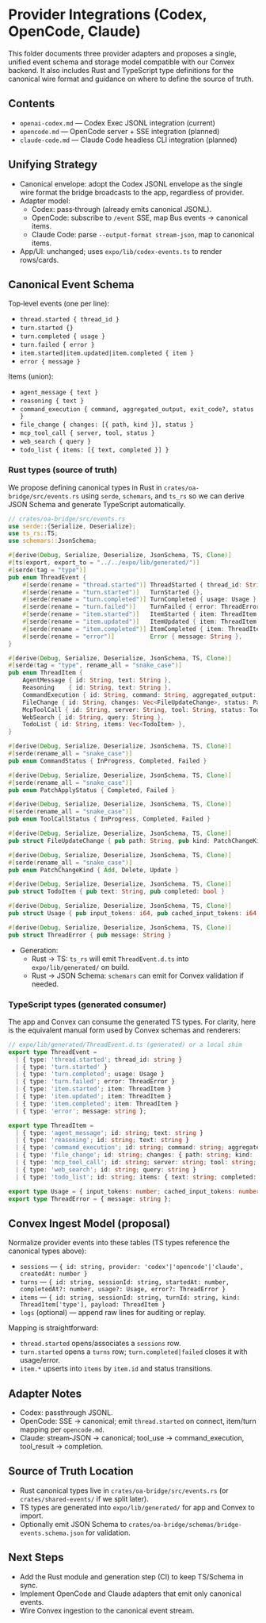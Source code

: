 # Provider Integrations (Codex, OpenCode, Claude)

This folder documents three provider adapters and proposes a single, unified event schema and storage model compatible with our Convex backend. It also includes Rust and TypeScript type definitions for the canonical wire format and guidance on where to define the source of truth.

## Contents

- `openai-codex.md` — Codex Exec JSONL integration (current)
- `opencode.md` — OpenCode server + SSE integration (planned)
- `claude-code.md` — Claude Code headless CLI integration (planned)

## Unifying Strategy

- Canonical envelope: adopt the Codex JSONL envelope as the single wire format the bridge broadcasts to the app, regardless of provider.
- Adapter model:
  - Codex: pass‑through (already emits canonical JSONL).
  - OpenCode: subscribe to `/event` SSE, map Bus events → canonical items.
  - Claude Code: parse `--output-format stream-json`, map to canonical items.
- App/UI: unchanged; uses `expo/lib/codex-events.ts` to render rows/cards.

## Canonical Event Schema

Top‑level events (one per line):
- `thread.started { thread_id }`
- `turn.started {}`
- `turn.completed { usage }`
- `turn.failed { error }`
- `item.started|item.updated|item.completed { item }`
- `error { message }`

Items (union):
- `agent_message { text }`
- `reasoning { text }`
- `command_execution { command, aggregated_output, exit_code?, status }`
- `file_change { changes: [{ path, kind }], status }`
- `mcp_tool_call { server, tool, status }`
- `web_search { query }`
- `todo_list { items: [{ text, completed }] }`

### Rust types (source of truth)

We propose defining canonical types in Rust in `crates/oa-bridge/src/events.rs` using `serde`, `schemars`, and `ts_rs` so we can derive JSON Schema and generate TypeScript automatically.

```rust
// crates/oa-bridge/src/events.rs
use serde::{Serialize, Deserialize};
use ts_rs::TS;
use schemars::JsonSchema;

#[derive(Debug, Serialize, Deserialize, JsonSchema, TS, Clone)]
#[ts(export, export_to = "../../expo/lib/generated/")]
#[serde(tag = "type")]
pub enum ThreadEvent {
    #[serde(rename = "thread.started")] ThreadStarted { thread_id: String },
    #[serde(rename = "turn.started")]   TurnStarted {},
    #[serde(rename = "turn.completed")] TurnCompleted { usage: Usage },
    #[serde(rename = "turn.failed")]    TurnFailed { error: ThreadError },
    #[serde(rename = "item.started")]   ItemStarted { item: ThreadItem },
    #[serde(rename = "item.updated")]   ItemUpdated { item: ThreadItem },
    #[serde(rename = "item.completed")] ItemCompleted { item: ThreadItem },
    #[serde(rename = "error")]          Error { message: String },
}

#[derive(Debug, Serialize, Deserialize, JsonSchema, TS, Clone)]
#[serde(tag = "type", rename_all = "snake_case")]
pub enum ThreadItem {
    AgentMessage { id: String, text: String },
    Reasoning    { id: String, text: String },
    CommandExecution { id: String, command: String, aggregated_output: String, exit_code: Option<i32>, status: CommandStatus },
    FileChange { id: String, changes: Vec<FileUpdateChange>, status: PatchApplyStatus },
    McpToolCall { id: String, server: String, tool: String, status: ToolCallStatus },
    WebSearch { id: String, query: String },
    TodoList { id: String, items: Vec<TodoItem> },
}

#[derive(Debug, Serialize, Deserialize, JsonSchema, TS, Clone)]
#[serde(rename_all = "snake_case")]
pub enum CommandStatus { InProgress, Completed, Failed }

#[derive(Debug, Serialize, Deserialize, JsonSchema, TS, Clone)]
#[serde(rename_all = "snake_case")]
pub enum PatchApplyStatus { Completed, Failed }

#[derive(Debug, Serialize, Deserialize, JsonSchema, TS, Clone)]
#[serde(rename_all = "snake_case")]
pub enum ToolCallStatus { InProgress, Completed, Failed }

#[derive(Debug, Serialize, Deserialize, JsonSchema, TS, Clone)]
pub struct FileUpdateChange { pub path: String, pub kind: PatchChangeKind }

#[derive(Debug, Serialize, Deserialize, JsonSchema, TS, Clone)]
#[serde(rename_all = "snake_case")]
pub enum PatchChangeKind { Add, Delete, Update }

#[derive(Debug, Serialize, Deserialize, JsonSchema, TS, Clone)]
pub struct TodoItem { pub text: String, pub completed: bool }

#[derive(Debug, Serialize, Deserialize, JsonSchema, TS, Clone)]
pub struct Usage { pub input_tokens: i64, pub cached_input_tokens: i64, pub output_tokens: i64 }

#[derive(Debug, Serialize, Deserialize, JsonSchema, TS, Clone)]
pub struct ThreadError { pub message: String }
```

- Generation:
  - Rust → TS: `ts_rs` will emit `ThreadEvent.d.ts` into `expo/lib/generated/` on build.
  - Rust → JSON Schema: `schemars` can emit for Convex validation if needed.

### TypeScript types (generated consumer)

The app and Convex can consume the generated TS types. For clarity, here is the equivalent manual form used by Convex schemas and renderers:

```ts
// expo/lib/generated/ThreadEvent.d.ts (generated) or a local shim
export type ThreadEvent =
  | { type: 'thread.started'; thread_id: string }
  | { type: 'turn.started' }
  | { type: 'turn.completed'; usage: Usage }
  | { type: 'turn.failed'; error: ThreadError }
  | { type: 'item.started'; item: ThreadItem }
  | { type: 'item.updated'; item: ThreadItem }
  | { type: 'item.completed'; item: ThreadItem }
  | { type: 'error'; message: string };

export type ThreadItem =
  | { type: 'agent_message'; id: string; text: string }
  | { type: 'reasoning'; id: string; text: string }
  | { type: 'command_execution'; id: string; command: string; aggregated_output: string; exit_code?: number; status: 'in_progress' | 'completed' | 'failed' }
  | { type: 'file_change'; id: string; changes: { path: string; kind: 'add' | 'delete' | 'update' }[]; status: 'completed' | 'failed' }
  | { type: 'mcp_tool_call'; id: string; server: string; tool: string; status: 'in_progress' | 'completed' | 'failed' }
  | { type: 'web_search'; id: string; query: string }
  | { type: 'todo_list'; id: string; items: { text: string; completed: boolean }[] };

export type Usage = { input_tokens: number; cached_input_tokens: number; output_tokens: number };
export type ThreadError = { message: string };
```

## Convex Ingest Model (proposal)

Normalize provider events into these tables (TS types reference the canonical types above):
- `sessions` — `{ id: string, provider: 'codex'|'opencode'|'claude', createdAt: number }`
- `turns` — `{ id: string, sessionId: string, startedAt: number, completedAt?: number, usage?: Usage, error?: ThreadError }`
- `items` — `{ id: string, sessionId: string, turnId: string, kind: ThreadItem['type'], payload: ThreadItem }`
- `logs` (optional) — append raw lines for auditing or replay.

Mapping is straightforward:
- `thread.started` opens/associates a `sessions` row.
- `turn.started` opens a `turns` row; `turn.completed|failed` closes it with usage/error.
- `item.*` upserts into `items` by `item.id` and status transitions.

## Adapter Notes

- Codex: passthrough JSONL.
- OpenCode: SSE → canonical; emit `thread.started` on connect, item/turn mapping per `opencode.md`.
- Claude: stream‑JSON → canonical; tool_use → command_execution, tool_result → completion.

## Source of Truth Location

- Rust canonical types live in `crates/oa-bridge/src/events.rs` (or `crates/shared-events/` if we split later).
- TS types are generated into `expo/lib/generated/` for app and Convex to import.
- Optionally emit JSON Schema to `crates/oa-bridge/schemas/bridge-events.schema.json` for validation.

## Next Steps

- Add the Rust module and generation step (CI) to keep TS/Schema in sync.
- Implement OpenCode and Claude adapters that emit only canonical events.
- Wire Convex ingestion to the canonical event stream.
